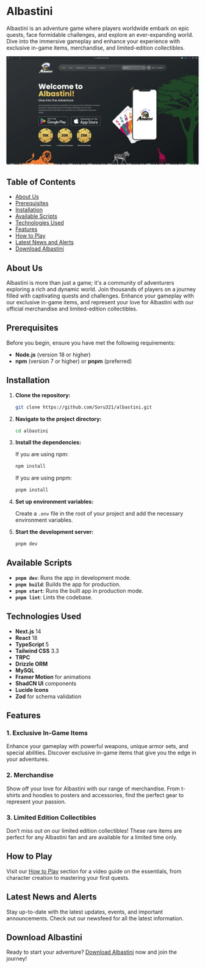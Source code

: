 # Albastini

Albastini is an adventure game where players worldwide embark on epic quests, face formidable challenges, and explore an ever-expanding world. Dive into the immersive gameplay and enhance your experience with exclusive in-game items, merchandise, and limited-edition collectibles.

![Albastini](/public/screenshots/hero-section.webp)

## Table of Contents

- [About Us](#about-us)
- [Prerequisites](#prerequisites)
- [Installation](#installation)
- [Available Scripts](#available-scripts)
- [Technologies Used](#technologies-used)
- [Features](#features)
- [How to Play](#how-to-play)
- [Latest News and Alerts](#latest-news-and-alerts)
- [Download Albastini](#download-albastini)

## About Us

Albastini is more than just a game; it's a community of adventurers exploring a rich and dynamic world. Join thousands of players on a journey filled with captivating quests and challenges. Enhance your gameplay with our exclusive in-game items, and represent your love for Albastini with our official merchandise and limited-edition collectibles.

## Prerequisites

Before you begin, ensure you have met the following requirements:

- **Node.js** (version 18 or higher)
- **npm** (version 7 or higher) or **pnpm** (preferred)

## Installation

1. **Clone the repository:**

   ```bash
   git clone https://github.com/Soru321/albastini.git
   ```

2. **Navigate to the project directory:**

   ```bash
   cd albastini
   ```

3. **Install the dependencies:**

   If you are using npm:

   ```bash
   npm install
   ```

   If you are using pnpm:

   ```bash
   pnpm install
   ```

4. **Set up environment variables:**

   Create a `.env` file in the root of your project and add the necessary environment variables.

5. **Start the development server:**

   ```bash
   pnpm dev
   ```

## Available Scripts

- **`pnpm dev`**: Runs the app in development mode.
- **`pnpm build`**: Builds the app for production.
- **`pnpm start`**: Runs the built app in production mode.
- **`pnpm lint`**: Lints the codebase.

## Technologies Used

- **Next.js** 14
- **React** 18
- **TypeScript** 5
- **Tailwind CSS** 3.3
- **TRPC**
- **Drizzle ORM**
- **MySQL**
- **Framer Motion** for animations
- **ShadCN UI** components
- **Lucide Icons**
- **Zod** for schema validation

## Features

### 1. Exclusive In-Game Items

Enhance your gameplay with powerful weapons, unique armor sets, and special abilities. Discover exclusive in-game items that give you the edge in your adventures.

### 2. Merchandise

Show off your love for Albastini with our range of merchandise. From t-shirts and hoodies to posters and accessories, find the perfect gear to represent your passion.

### 3. Limited Edition Collectibles

Don’t miss out on our limited edition collectibles! These rare items are perfect for any Albastini fan and are available for a limited time only.

## How to Play

Visit our [How to Play](#) section for a video guide on the essentials, from character creation to mastering your first quests.

## Latest News and Alerts

Stay up-to-date with the latest updates, events, and important announcements. Check out our newsfeed for all the latest information.

## Download Albastini

Ready to start your adventure? [Download Albastini](#) now and join the journey!

